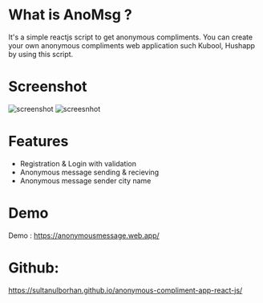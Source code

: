 # What is AnoMsg ?
It's a simple reactjs script to get anonymous compliments. You can create your own anonymous  compliments web application such Kubool, Hushapp by using this script.

 
# Screenshot

![screenshot](https://i.ibb.co/64DCCHY/Screenshot-1.png)
![screesnhot](https://image.prntscr.com/image/U9asOMc8Q8CC3iRG3-jYcQ.png)

# Features
 - Registration & Login with validation
 - Anonymous message sending & recieving
 - Anonymous message sender city name
 

# Demo

Demo : https://anonymousmessage.web.app/

# Github:
https://sultanulborhan.github.io/anonymous-compliment-app-react-js/


